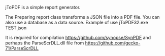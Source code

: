 jToPDF is a simple report generator. 

The Preparing report class transforms a JSON file into a PDF file.
You can also use a database as a data source.
Example of use
jToPDF32.exe TEST.json

It is required for compilation https://github.com/synopse/SynPDF and
perhaps the ParseScrDLL.dll file from https://github.com/gecko-71/ParseScrDLL
